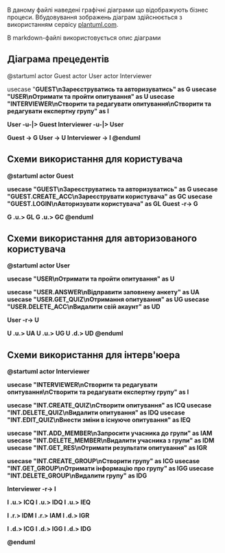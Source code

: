 В даному файлі наведені графічні діаграми що відображують бізнес процеси.
Вбудовування зображень діаграм здійснюється з використанням сервісу [plantuml.com](https://plantuml.com/).

В markdown-файлі використовується опис діаграми

## Діаграма прецедентів

@startuml
actor Guest
actor User
actor Interviewer

usecase "<b>GUEST\nЗареєструватись та авторизуватись" as G
usecase "<b>USER\nОтримати та пройти опитування" as U
usecase "<b>INTERVIEWER\nСтворити та редагувати опитування\nСтворити та редагувати експертну групу" as I

User -u-|> Guest
Interviewer -u-|> User

Guest -> G
User -> U
Interviewer -> I
@enduml

## Схеми використання для користувача

@startuml
actor Guest

usecase "<b>GUEST\nЗареєструватись та авторизуватись" as G
usecase "<b>GUEST.CREATE_ACC\nЗареєструвати користувача" as GC
usecase "<b>GUEST.LOGIN\nАвторизувати користувача" as GL
Guest -r-> G

G .u.> GL
G .u.> GC
@enduml

## Схеми використання для авторизованого користувача

@startuml
actor User

usecase "<b>USER\nОтримати та пройти опитування" as U

usecase "<b>USER.ANSWER\nВідправити заповнену анкету" as UA
usecase "<b>USER.GET_QUIZ\nОтримання опитування" as UG
usecase "<b>USER.DELETE_ACC\nВидалити свій акаунт" as UD

User -r-> U

U .u.> UA
U .u.> UG
U .d.> UD
@enduml

## Схеми використання для інтерв'юера

@startuml
actor Interviewer

usecase "<b>INTERVIEWER\nСтворити та редагувати опитування\nСтворити та редагувати експертну групу" as I

usecase "<b>INT.CREATE_QUIZ\nСтворити опитування" as ICQ
usecase "<b>INT.DELETE_QUIZ\nВидалити опитування" as IDQ
usecase "<b>INT.EDIT_QUIZ\nВнести зміни в існуюче опитування" as IEQ

usecase "<b>INT.ADD_MEMBER\nЗапросити учасника до групи" as IAM
usecase "<b>INT.DELETE_MEMBER\nВидалити учасника з групи" as IDM
usecase "<b>INT.GET_RES\nОтримати результати опитування" as IGR

usecase "<b>INT.CREATE_GROUP\nСтворити групу" as ICG
usecase "<b>INT.GET_GROUP\nОтримати інформацію про групу" as IGG
usecase "<b>INT.DELETE_GROUP\nВидалити групу" as IDG

Interviewer -r-> I

I .u.> ICQ
I .u.> IDQ
I .u.> IEQ

I .r.> IDM
I .r.> IAM
I .d.> IGR

I .d.> ICG
I .d.> IGG
I .d.> IDG

@enduml